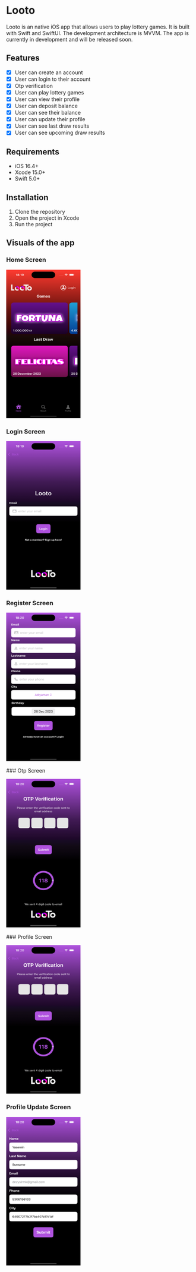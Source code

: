 # Looto

Looto is an native iOS app that allows users to play lottery games. It is built with Swift and SwiftUI. The development architecture is MVVM. The app is currently in development and will be released soon.

## Features

- [x] User can create an account
- [x] User can login to their account
- [x] Otp verification
- [x] User can play lottery games
- [x] User can view their profile
- [x] User can deposit balance
- [x] User can see their balance
- [x] User can update their profile
- [x] User can see last draw results
- [x] User can see upcoming draw results

## Requirements

- iOS 16.4+
- Xcode 15.0+
- Swift 5.0+

## Installation

1. Clone the repository
2. Open the project in Xcode
3. Run the project

## Visuals of the app

### Home Screen

<img src="https://github.com/denizyesilirmak/looto-mobile-ios/blob/main/Repo/visual-1.png?raw=true" width="200" height="400" /> 

### Login Screen

<img src="https://github.com/denizyesilirmak/looto-mobile-ios/blob/main/Repo/visual-3.png?raw=true" width="200" height="400" />

### Register Screen

<img src="https://github.com/denizyesilirmak/looto-mobile-ios/blob/main/Repo/visual-4.png?raw=true" width="200" height="400" />

### Otp Screen

<img src="https://github.com/denizyesilirmak/looto-mobile-ios/blob/main/Repo/visual-6.png?raw=true" width="200" height="400" />

### Profile Screen

<img src="https://github.com/denizyesilirmak/looto-mobile-ios/blob/main/Repo/visual-6.png?raw=true" width="200" height="400" />

### Profile Update Screen

<img src="https://github.com/denizyesilirmak/looto-mobile-ios/blob/main/Repo/visual-2.png?raw=true" width="200" height="400" />